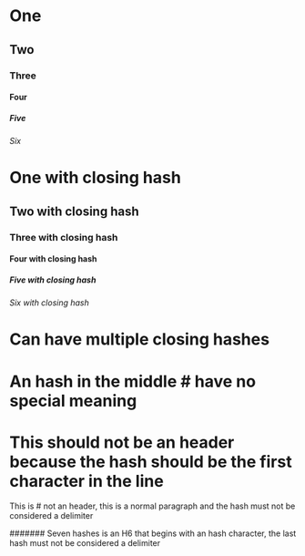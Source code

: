 # One

## Two

### Three

#### Four

##### Five

###### Six

# One with closing hash #

## Two with closing hash #

### Three with closing hash #

#### Four with closing hash #

##### Five with closing hash #

###### Six with closing hash #

# Can have multiple closing hashes #####

# An hash in the middle # have no special meaning

 # This should not be an header because the hash should be the first character in the line

This is # not an header, this is a normal paragraph and the hash must not be considered a delimiter

####### Seven hashes is an H6 that begins with an hash character, the last hash must not be considered a delimiter
